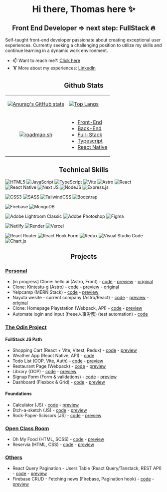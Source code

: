 # <h1 align="center">Hi there, Thomas here ✨</h1>

## <h2 align="center">Front End Developer => next step: FullStack 🔥</h2>

Self-taught front-end developer passionate about creating exceptional user experiences. 
Currently seeking a challenging position to utilize my skills and continue learning in a dynamic work environment.

- 📫 Want to reach me?: [Click here](mailto:thomas.guiart@gmail.com)
- 🏋️ More about my experiences: <a href="https://www.linkedin.com/in/thomas-guiart/">LinkedIn</a>
   
## <h2 align="center">Github Stats</h2>

   <table align="center">
      <tbody>
         <tr>
            <td>
            
   [![Anurag's GitHub stats](https://github-readme-stats.vercel.app/api?username=lolikana&show_icons=true&theme=tokyonight)](https://github-readme-stats.vercel.app/api?username=lolikana&show_icons=true&theme=tokyonight)    
            </td>
            <td>
            
   [![Top Langs](https://github-readme-stats.vercel.app/api/top-langs/?username=lolikana&layout=compact&theme=tokyonight)](https://github-readme-stats.vercel.app/api/top-langs/?username=lolikana&layout=compact&theme=tokyonight)        
            </td>
         </tr>
         <tr>
            <td align="center">
            <a href="https://roadmap.sh"><img src="https://api.roadmap.sh/v1-badge/tall/6544e05a4352f418f81226c4?variant=dark" alt="roadmap.sh"/></a>
            </td>
            <td>
               <ul>
                  <li>
                     <a href="https://roadmap.sh/frontend?s=6544e05a4352f418f81226c4">Front-End</a>
                  </li>
                  <li>
                     <a href="https://roadmap.sh/backend?s=6544e05a4352f418f81226c4">Back-End</a>
                  </li>
                  <li>
                     <a href="https://roadmap.sh/full-stack?s=6544e05a4352f418f81226c4">Full-Stack</a>
                  </li>
                  <li>
                     <a href="https://roadmap.sh/typescript?s=6544e05a4352f418f81226c4">Typescript</a>
                  </li>
                  <li>
                     <a href="https://roadmap.sh/react-native?s=6544e05a4352f418f81226c4">React Native</a>
                  </li>
               </ul>
            </td>
         </tr>
      </tbody>
   </table>
      


## <h2 align="center">Technical Skills</h2>

<div>

   ![HTML5](https://img.shields.io/badge/html5-%23E34F26.svg?style=for-the-badge&logo=html5&logoColor=white)
   ![JavaScript](https://img.shields.io/badge/javascript-%23323330.svg?style=for-the-badge&logo=javascript&logoColor=%23F7DF1E)
   ![TypeScript](https://img.shields.io/badge/typescript-%23007ACC.svg?style=for-the-badge&logo=typescript&logoColor=white)
   ![Vite](https://img.shields.io/badge/vite-%23646CFF.svg?style=for-the-badge&logo=vite&logoColor=white)
   ![Astro](https://img.shields.io/badge/Astro-0C1222?style=for-the-badge&logo=astro&logoColor=FDFDFE)
   ![React](https://img.shields.io/badge/react-%2320232a.svg?style=for-the-badge&logo=react&logoColor=%2361DAFB)
   ![React Native](https://img.shields.io/badge/react_native-%2320232a.svg?style=for-the-badge&logo=react&logoColor=%2361DAFB)
   ![Next JS](https://img.shields.io/badge/Next-black?style=for-the-badge&logo=next.js&logoColor=white)
   ![NodeJS](https://img.shields.io/badge/node.js-6DA55F?style=for-the-badge&logo=node.js&logoColor=white)
   ![Express.js](https://img.shields.io/badge/express.js-%23404d59.svg?style=for-the-badge&logo=express&logoColor=%2361DAFB)
   
   ![CSS3](https://img.shields.io/badge/css3-%231572B6.svg?style=for-the-badge&logo=css3&logoColor=white)
   ![SASS](https://img.shields.io/badge/SASS-hotpink.svg?style=for-the-badge&logo=SASS&logoColor=white)
   ![TailwindCSS](https://img.shields.io/badge/tailwindcss-%2338B2AC.svg?style=for-the-badge&logo=tailwind-css&logoColor=white)
   ![Bootstrap](https://img.shields.io/badge/bootstrap-%238511FA.svg?style=for-the-badge&logo=bootstrap&logoColor=white)
   
   ![Firebase](https://img.shields.io/badge/Firebase-039BE5?style=for-the-badge&logo=Firebase&logoColor=white)
   ![MongoDB](https://img.shields.io/badge/MongoDB-%234ea94b.svg?style=for-the-badge&logo=mongodb&logoColor=white)
   
   ![Adobe Lightroom Classic](https://img.shields.io/badge/Adobe%20Lightroom%20Classic-31A8FF.svg?style=for-the-badge&logo=Adobe%20Lightroom%20Classic&logoColor=white)
   ![Adobe Photoshop](https://img.shields.io/badge/adobe%20photoshop-%2331A8FF.svg?style=for-the-badge&logo=adobe%20photoshop&logoColor=white)
   ![Figma](https://img.shields.io/badge/figma-%23F24E1E.svg?style=for-the-badge&logo=figma&logoColor=white)
   
   ![Netlify](https://img.shields.io/badge/netlify-%23000000.svg?style=for-the-badge&logo=netlify&logoColor=#00C7B7)
   ![Render](https://img.shields.io/badge/Render-%46E3B7.svg?style=for-the-badge&logo=render&logoColor=white)
   ![Vercel](https://img.shields.io/badge/vercel-%23000000.svg?style=for-the-badge&logo=vercel&logoColor=white)

   ![React Router](https://img.shields.io/badge/React_Router-CA4245?style=for-the-badge&logo=react-router&logoColor=white)
   ![React Hook Form](https://img.shields.io/badge/React%20Hook%20Form-%23EC5990.svg?style=for-the-badge&logo=reacthookform&logoColor=white)
   ![Redux](https://img.shields.io/badge/redux-%23593d88.svg?style=for-the-badge&logo=redux&logoColor=white)
   ![Visual Studio Code](https://img.shields.io/badge/Visual%20Studio%20Code-0078d7.svg?style=for-the-badge&logo=visual-studio-code&logoColor=white)
   ![Chart.js](https://img.shields.io/badge/chart.js-F5788D.svg?style=for-the-badge&logo=chart.js&logoColor=white)
   
</div>
   
## <h2 align="center">Projects</h2>

### <ins>Personal</ins>

* (in progress) Clone: hello.ai (Astro, Front) - 
<a href="https://github.com/lolikana/clone-hello.ai">code</a> - 
<a href="https://clone-hello-ai.vercel.app/">preview</a> -
<a href="https://www.hello.ai/en">original</a>
* Clone: Kintestu-g (Astro) - 
<a href="https://github.com/lolikana/pawdog-g">code</a> - 
<a href="https://lolikana.github.io/pawdog-g/">preview</a> -
<a href="https://www.kintetsu-g-hd.co.jp/recruit/johokei/index.html">original</a>
* Yelpcamp (MERN Stack) - 
<a href="https://github.com/lolikana/yelpcamp-mern">code</a> - 
<a href="https://yelpcamp-mern.vercel.app/">preview</a>
* Nayuta wesite - current company (Astro/React) - 
<a href="https://github.com/lolikana/astro-nayuta">code</a> - 
<a href="https://lolikana.github.io/astro-nayuta/">preview</a> -
<a href="https://nayuta.earth/">original</a>
* Clone: Homepage Playstation (Webpack, API) - 
<a href="https://github.com/lolikana/clone-playstation">code</a> - 
<a href="https://clone-playstation.vercel.app/">preview</a>
* Automate login and input (freee人事労務) (test automation) - 
<a href="https://github.com/lolikana/freee-bot_login">code</a>

### <ins><a href="https://www.theodinproject.com/" target="_blank">The Odin Project</a></ins>

#### FullStack JS Path

* Shopping Cart (React + Vite, Vitest, Redux) -
<a href="https://github.com/lolikana/odin-shopping_cart">code</a> -
<a href="https://odin-shopping-cart-two.vercel.app/">preview</a>
* Weather App (React Native, API) - 
<a href="https://github.com/lolikana/odin-weather_app">code</a>
* Todo List (OOP, Vite, Auth) - 
<a href="https://github.com/lolikana/odin-vite_ts-todo">code</a> - 
<a href="https://top-todo.onrender.com/">preview</a>
* Restaurant Page (Webpack) - 
<a href="https://github.com/lolikana/odin-webpack_restaurant">code</a> - 
<a href="https://lolikana.github.io/odin-webpack_restaurant/">preview</a>
* Library (OOP) - 
<a href="https://github.com/lolikana/odin-library_app">code</a> - 
<a href="https://lolikana.github.io/odin-library_app/">preview</a>
* Signup Form (Form & validations) -
<a href="https://github.com/lolikana/odin-sign_up_form">code</a> - 
<a href="https://lolikana.github.io/odin-sign_up_form/">preview</a>
* Dashboard (Flexbox & Grid) - 
<a href="https://github.com/lolikana/odin-admin_dashboard">code</a> - 
<a href="https://lolikana.github.io/odin-admin_dashboard/">preview</a>

#### Foundations

* Calculator (JS) - 
<a href="https://github.com/lolikana/odin-calculator">code</a> - 
<a href="https://lolikana.github.io/odin-calculator/">preview</a>
* Etch-a-sketch (JS) - 
<a href="https://github.com/lolikana/odin-etch_and_sketch">code</a> - 
<a href="https://lolikana.github.io/odin-etch_and_sketch/">preview</a>
* Rock-Paper-Scissors (JS) - 
<a href="https://github.com/lolikana/odin-rock_paper_scissors">code</a> - 
<a href="https://lolikana.github.io/odin-rock_paper_scissors/">preview</a>

### <ins>Open Class Room</ins>

* Oh My Food (HTML, SCSS) - 
<a href="https://github.com/lolikana/ocr-p3-ohmyfood">code</a> - 
<a href="https://lolikana.github.io/ocr-p3-ohmyfood/">preview</a>
* Reservia (HTML, CSS) - 
<a href="https://github.com/lolikana/ocr-p2-reservia">code</a> - 
<a href="https://lolikana.github.io/ocr-p2-reservia/">preview</a>

### <ins>Others</ins>

* React Query Pagination - Users Table (React Query/Tanstack, REST API) - 
<a href="https://github.com/lolikana/react-query-pagination">code</a> - 
<a href="https://react-query-pagination-zeta.vercel.app/">preview</a>
* Firebase CRUD - Fetching news (Firebase, Pagination hook) - 
<a href="https://github.com/lolikana/nayuta-fetch-news">code</a> - 
<a href="https://nayuta-fetch-news.vercel.app/">preview</a>
